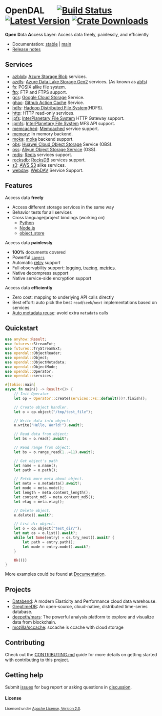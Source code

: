 # OpenDAL &emsp; [![Build Status]][actions] [![Latest Version]][crates.io] [![Crate Downloads]][crates.io]

[build status]: https://img.shields.io/github/actions/workflow/status/datafuselabs/opendal/ci.yml?branch=main
[actions]: https://github.com/datafuselabs/opendal/actions?query=branch%3Amain
[latest version]: https://img.shields.io/crates/v/opendal.svg
[crates.io]: https://crates.io/crates/opendal
[crate downloads]: https://img.shields.io/crates/d/opendal.svg

**Open** **D**ata **A**ccess **L**ayer: Access data freely, painlessly, and efficiently

- Documentation: [stable](https://docs.rs/opendal/) | [main](https://opendal.databend.rs/opendal/)
- [Release notes](https://github.com/datafuselabs/opendal/releases)

## Services

- [azblob](https://opendal.databend.rs/opendal/services/struct.Azblob.html): [Azure Storage Blob](https://azure.microsoft.com/en-us/services/storage/blobs/) services.
- [azdfs](https://opendal.databend.rs/opendal/services/struct.Azdfs.html): [Azure Data Lake Storage Gen2](https://azure.microsoft.com/en-us/products/storage/data-lake-storage/) services. (As known as [abfs](https://learn.microsoft.com/en-us/azure/storage/blobs/data-lake-storage-abfs-driver))
- [fs](https://opendal.databend.rs/opendal/services/struct.Fs.html): POSIX alike file system.
- [ftp](https://opendal.databend.rs/opendal/services/struct.Ftp.html): FTP and FTPS support.
- [gcs](https://opendal.databend.rs/opendal/services/struct.Gcs.html): [Google Cloud Storage](https://cloud.google.com/storage) Service.
- [ghac](https://opendal.databend.rs/opendal/services/struct.Ghac.html): [Github Action Cache](https://docs.github.com/en/actions/using-workflows/caching-dependencies-to-speed-up-workflows) Service.
- [hdfs](https://opendal.databend.rs/opendal/services/struct.Hdfs.html): [Hadoop Distributed File System](https://hadoop.apache.org/docs/r3.3.4/hadoop-project-dist/hadoop-hdfs/HdfsDesign.html)(HDFS).
- [http](https://opendal.databend.rs/opendal/services/struct.Http.html): HTTP read-only services.
- [ipfs](https://opendal.databend.rs/opendal/services/struct.Ipfs.html): [InterPlanetary File System](https://ipfs.tech/) HTTP Gateway support.
- [ipmfs](https://opendal.databend.rs/opendal/services/struct.Ipmfs.html): [InterPlanetary File System](https://ipfs.tech/) MFS API support.
- [memcached](https://opendal.databend.rs/opendal/services/struct.Memcached.html): [Memcached](https://memcached.org/) service support.
- [memory](https://opendal.databend.rs/opendal/services/struct.Memory.html): In memory backend.
- [moka](https://opendal.databend.rs/opendal/services/struct.Moka.html): [moka](https://github.com/moka-rs/moka) backend support.
- [obs](https://opendal.databend.rs/opendal/services/struct.Obs.html): [Huawei Cloud Object Storage](https://www.huaweicloud.com/intl/en-us/product/obs.html) Service (OBS).
- [oss](https://opendal.databend.rs/opendal/services/struct.Oss.html): [Aliyun Object Storage Service](https://www.aliyun.com/product/oss) (OSS).
- [redis](https://opendal.databend.rs/opendal/services/struct.Redis.html): [Redis](https://redis.io/) services support.
- [rocksdb](https://opendal.databend.rs/opendal/services/struct.Rocksdb.html): [RocksDB](http://rocksdb.org/) services support.
- [s3](https://opendal.databend.rs/opendal/services/struct.S3.html): [AWS S3](https://aws.amazon.com/s3/) alike services.
- [webdav](https://opendal.databend.rs/opendal/services/struct.Webdav.html): [WebDAV](https://datatracker.ietf.org/doc/html/rfc4918) Service Support.

## Features

Access data **freely**

- Access different storage services in the same way
- Behavior tests for all services
- Cross language/project bindings (working on)
  - [Python](./bindings/python/)
  - [Node.js](./bindings/nodejs/)
  - [object_store](./bindings/object_store/)

Access data **painlessly**

- **100%** documents covered
- Powerful [`Layers`](https://opendal.databend.rs/opendal/layers/index.html)
- Automatic [retry](https://opendal.databend.rs/opendal/layers/struct.RetryLayer.html) support
- Full observability support: [logging](https://opendal.databend.rs/opendal/layers/struct.LoggingLayer.html), [tracing](https://opendal.databend.rs/opendal/layers/struct.TracingLayer.html), [metrics](https://opendal.databend.rs/opendal/layers/struct.MetricsLayer.html).
- Native decompress support
- Native service-side encryption support

Access data **efficiently**

- Zero cost: mapping to underlying API calls directly
- Best effort: auto pick the best `read`/`seek`/`next` implementations based on services
- [Auto metadata reuse](https://opendal.databend.rs/rfcs/0561-list-metadata-reuse.html): avoid extra `metadata` calls

## Quickstart

```rust
use anyhow::Result;
use futures::StreamExt;
use futures::TryStreamExt;
use opendal::ObjectReader;
use opendal::Object;
use opendal::ObjectMetadata;
use opendal::ObjectMode;
use opendal::Operator;
use opendal::services;

#[tokio::main]
async fn main() -> Result<()> {
    // Init Operator
    let op = Operator::create(services::Fs::default())?.finish();

    // Create object handler.
    let o = op.object("/tmp/test_file");

    // Write data info object;
    o.write("Hello, World!").await?;

    // Read data from object;
    let bs = o.read().await?;

    // Read range from object;
    let bs = o.range_read(1..=11).await?;

    // Get object's path
    let name = o.name();
    let path = o.path();

    // Fetch more meta about object.
    let meta = o.metadata().await?;
    let mode = meta.mode();
    let length = meta.content_length();
    let content_md5 = meta.content_md5();
    let etag = meta.etag();

    // Delete object.
    o.delete().await?;

    // List dir object.
    let o = op.object("test_dir/");
    let mut os = o.list().await?;
    while let Some(entry) = os.try_next().await? {
        let path = entry.path();
        let mode = entry.mode().await?;
    }

    Ok(())
}
```

More examples could be found at [Documentation](https://opendal.databend.rs).

## Projects

- [Databend](https://github.com/datafuselabs/databend/): A modern Elasticity and Performance cloud data warehouse.
- [GreptimeDB](https://github.com/GreptimeTeam/greptimedb): An open-source, cloud-native, distributed time-series database.
- [deepeth/mars](https://github.com/deepeth/mars): The powerful analysis platform to explore and visualize data from blockchain.
- [mozilla/sccache](https://github.com/mozilla/sccache/): sccache is ccache with cloud storage

## Contributing

Check out the [CONTRIBUTING.md](./CONTRIBUTING.md) guide for more details on getting started with contributing to this project.

## Getting help

Submit [issues](https://github.com/datafuselabs/opendal/issues/new/choose) for bug report or asking questions in [discussion](https://github.com/datafuselabs/opendal/discussions/new?category=q-a).

#### License

<sup>
Licensed under <a href="./LICENSE">Apache License, Version 2.0</a>.
</sup>
